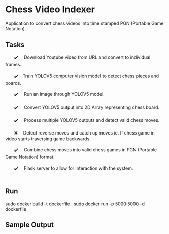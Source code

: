 # Chess Video Indexer
Application to convert chess videos into time stamped PGN (Portable Game Notation).

## Tasks
&emsp;&emsp;:heavy_check_mark:&emsp; Download Youtube video from URL and convert to individual frames.</br></br>
&emsp;&emsp;:heavy_check_mark:&emsp;Train YOLOV5 computer vision model to detect chess pieces and boards.</br></br>
&emsp;&emsp;:heavy_check_mark:&emsp; Run an image through YOLOV5 model.</br></br>
&emsp;&emsp;:heavy_check_mark:&emsp; Convert YOLOV5 output into 2D Array representing chess board.</br></br>
&emsp;&emsp;:heavy_check_mark:&emsp; Process multiple YOLOV5 outputs and detect valid chess moves.</br></br>
&emsp;&emsp;❌&emsp; Detect reverse moves and catch up moves ie. If chess game in video starts traversing game backwards.</br></br>
&emsp;&emsp;:heavy_check_mark:&emsp; Combine chess moves into valid chess games in PGN (Portable Game Notation) format.</br></br>
&emsp;&emsp;:heavy_check_mark:&emsp; Flask server to allow for interaction with the system.</br></br>

## Run
sudo docker build -t dockerfile .
sudo docker run -p 5000:5000 -d dockerfile

## Sample Output






